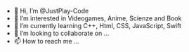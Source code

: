 - 👋 Hi, I’m @JustPlay-Code
- 👀 I’m interested in Videogames, Anime, Scienze and Book 
- 🌱 I’m currently learning C++, Html, CSS, JavaScript, Swift
- 💞️ I’m looking to collaborate on ...
- 📫 How to reach me ...

<!---
JustPlay-Code/JustPlay-Code is a ✨ special ✨ repository because its `README.md` (this file) appears on your GitHub profile.
You can click the Preview link to take a look at your changes.
--->
